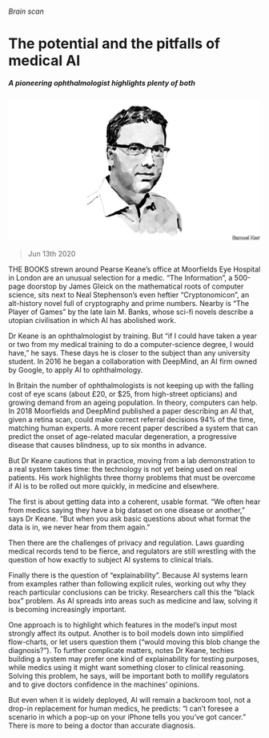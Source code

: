 ###### Brain scan

# The potential and the pitfalls of medical AI 

##### A pioneering ophthalmologist highlights plenty of both 

![image](images/20200613_TQD003_0.jpg) 

> Jun 13th 2020 

THE BOOKS strewn around Pearse Keane’s office at Moorfields Eye Hospital in London are an unusual selection for a medic. “The Information”, a 500-page doorstop by James Gleick on the mathematical roots of computer science, sits next to Neal Stephenson’s even heftier “Cryptonomicon”, an alt-history novel full of cryptography and prime numbers. Nearby is “The Player of Games” by the late Iain M. Banks, whose sci-fi novels describe a utopian civilisation in which AI has abolished work.

Dr Keane is an ophthalmologist by training. But “if I could have taken a year or two from my medical training to do a computer-science degree, I would have,” he says. These days he is closer to the subject than any university student. In 2016 he began a collaboration with DeepMind, an AI firm owned by Google, to apply AI to ophthalmology.


In Britain the number of ophthalmologists is not keeping up with the falling cost of eye scans (about £20, or $25, from high-street opticians) and growing demand from an ageing population. In theory, computers can help. In 2018 Moorfields and DeepMind published a paper describing an AI that, given a retina scan, could make correct referral decisions 94% of the time, matching human experts. A more recent paper described a system that can predict the onset of age-related macular degeneration, a progressive disease that causes blindness, up to six months in advance.

But Dr Keane cautions that in practice, moving from a lab demonstration to a real system takes time: the technology is not yet being used on real patients. His work highlights three thorny problems that must be overcome if AI is to be rolled out more quickly, in medicine and elsewhere.

The first is about getting data into a coherent, usable format. “We often hear from medics saying they have a big dataset on one disease or another,” says Dr Keane. “But when you ask basic questions about what format the data is in, we never hear from them again.”

Then there are the challenges of privacy and regulation. Laws guarding medical records tend to be fierce, and regulators are still wrestling with the question of how exactly to subject AI systems to clinical trials.

Finally there is the question of “explainability”. Because AI systems learn from examples rather than following explicit rules, working out why they reach particular conclusions can be tricky. Researchers call this the “black box” problem. As AI spreads into areas such as medicine and law, solving it is becoming increasingly important.

One approach is to highlight which features in the model’s input most strongly affect its output. Another is to boil models down into simplified flow-charts, or let users question them (“would moving this blob change the diagnosis?”). To further complicate matters, notes Dr Keane, techies building a system may prefer one kind of explainability for testing purposes, while medics using it might want something closer to clinical reasoning. Solving this problem, he says, will be important both to mollify regulators and to give doctors confidence in the machines’ opinions.

But even when it is widely deployed, AI will remain a backroom tool, not a drop-in replacement for human medics, he predicts: “I can’t foresee a scenario in which a pop-up on your iPhone tells you you’ve got cancer.” There is more to being a doctor than accurate diagnosis.

